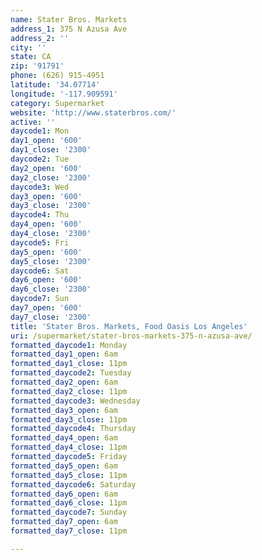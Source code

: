 ```yaml
---
name: Stater Bros. Markets
address_1: 375 N Azusa Ave
address_2: ''
city: ''
state: CA
zip: '91791'
phone: (626) 915-4951
latitude: '34.07714'
longitude: '-117.909591'
category: Supermarket
website: 'http://www.staterbros.com/'
active: ''
daycode1: Mon
day1_open: '600'
day1_close: '2300'
daycode2: Tue
day2_open: '600'
day2_close: '2300'
daycode3: Wed
day3_open: '600'
day3_close: '2300'
daycode4: Thu
day4_open: '600'
day4_close: '2300'
daycode5: Fri
day5_open: '600'
day5_close: '2300'
daycode6: Sat
day6_open: '600'
day6_close: '2300'
daycode7: Sun
day7_open: '600'
day7_close: '2300'
title: 'Stater Bros. Markets, Food Oasis Los Angeles'
uri: /supermarket/stater-bros-markets-375-n-azusa-ave/
formatted_daycode1: Monday
formatted_day1_open: 6am
formatted_day1_close: 11pm
formatted_daycode2: Tuesday
formatted_day2_open: 6am
formatted_day2_close: 11pm
formatted_daycode3: Wednesday
formatted_day3_open: 6am
formatted_day3_close: 11pm
formatted_daycode4: Thursday
formatted_day4_open: 6am
formatted_day4_close: 11pm
formatted_daycode5: Friday
formatted_day5_open: 6am
formatted_day5_close: 11pm
formatted_daycode6: Saturday
formatted_day6_open: 6am
formatted_day6_close: 11pm
formatted_daycode7: Sunday
formatted_day7_open: 6am
formatted_day7_close: 11pm

---
```

